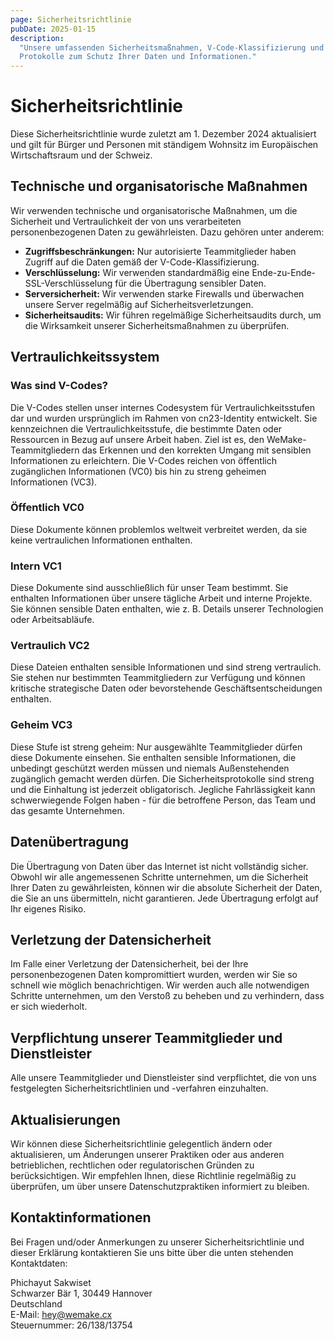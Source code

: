 ```yaml
---
page: Sicherheitsrichtlinie
pubDate: 2025-01-15
description:
  "Unsere umfassenden Sicherheitsmaßnahmen, V-Code-Klassifizierung und
  Protokolle zum Schutz Ihrer Daten und Informationen."
---
```


# Sicherheitsrichtlinie

Diese Sicherheitsrichtlinie wurde zuletzt am 1. Dezember 2024 aktualisiert und
gilt für Bürger und Personen mit ständigem Wohnsitz im Europäischen
Wirtschaftsraum und der Schweiz.

## Technische und organisatorische Maßnahmen

Wir verwenden technische und organisatorische Maßnahmen, um die Sicherheit und
Vertraulichkeit der von uns verarbeiteten personenbezogenen Daten zu
gewährleisten. Dazu gehören unter anderem:

- **Zugriffsbeschränkungen:** Nur autorisierte Teammitglieder haben Zugriff auf
  die Daten gemäß der V-Code-Klassifizierung.
- **Verschlüsselung:** Wir verwenden standardmäßig eine
  Ende-zu-Ende-SSL-Verschlüsselung für die Übertragung sensibler Daten.
- **Serversicherheit:** Wir verwenden starke Firewalls und überwachen unsere
  Server regelmäßig auf Sicherheitsverletzungen.
- **Sicherheitsaudits:** Wir führen regelmäßige Sicherheitsaudits durch, um die
  Wirksamkeit unserer Sicherheitsmaßnahmen zu überprüfen.

## Vertraulichkeitssystem

### Was sind V-Codes?

Die V-Codes stellen unser internes Codesystem für Vertraulichkeitsstufen dar und
wurden ursprünglich im Rahmen von cn23-Identity entwickelt. Sie kennzeichnen die
Vertraulichkeitsstufe, die bestimmte Daten oder Ressourcen in Bezug auf unsere
Arbeit haben. Ziel ist es, den WeMake-Teammitgliedern das Erkennen und den
korrekten Umgang mit sensiblen Informationen zu erleichtern. Die V-Codes reichen
von öffentlich zugänglichen Informationen (VC0) bis hin zu streng geheimen
Informationen (VC3).

### Öffentlich VC0

Diese Dokumente können problemlos weltweit verbreitet werden, da sie keine
vertraulichen Informationen enthalten.

### Intern VC1

Diese Dokumente sind ausschließlich für unser Team bestimmt. Sie enthalten
Informationen über unsere tägliche Arbeit und interne Projekte. Sie können
sensible Daten enthalten, wie z. B. Details unserer Technologien oder
Arbeitsabläufe.

### Vertraulich VC2

Diese Dateien enthalten sensible Informationen und sind streng vertraulich. Sie
stehen nur bestimmten Teammitgliedern zur Verfügung und können kritische
strategische Daten oder bevorstehende Geschäftsentscheidungen enthalten.

### Geheim VC3

Diese Stufe ist streng geheim: Nur ausgewählte Teammitglieder dürfen diese
Dokumente einsehen. Sie enthalten sensible Informationen, die unbedingt
geschützt werden müssen und niemals Außenstehenden zugänglich gemacht werden
dürfen. Die Sicherheitsprotokolle sind streng und die Einhaltung ist jederzeit
obligatorisch. Jegliche Fahrlässigkeit kann schwerwiegende Folgen haben - für
die betroffene Person, das Team und das gesamte Unternehmen.

## Datenübertragung

Die Übertragung von Daten über das Internet ist nicht vollständig sicher. Obwohl
wir alle angemessenen Schritte unternehmen, um die Sicherheit Ihrer Daten zu
gewährleisten, können wir die absolute Sicherheit der Daten, die Sie an uns
übermitteln, nicht garantieren. Jede Übertragung erfolgt auf Ihr eigenes Risiko.

## Verletzung der Datensicherheit

Im Falle einer Verletzung der Datensicherheit, bei der Ihre personenbezogenen
Daten kompromittiert wurden, werden wir Sie so schnell wie möglich
benachrichtigen. Wir werden auch alle notwendigen Schritte unternehmen, um den
Verstoß zu beheben und zu verhindern, dass er sich wiederholt.

## Verpflichtung unserer Teammitglieder und Dienstleister

Alle unsere Teammitglieder und Dienstleister sind verpflichtet, die von uns
festgelegten Sicherheitsrichtlinien und -verfahren einzuhalten.

## Aktualisierungen

Wir können diese Sicherheitsrichtlinie gelegentlich ändern oder aktualisieren,
um Änderungen unserer Praktiken oder aus anderen betrieblichen, rechtlichen oder
regulatorischen Gründen zu berücksichtigen. Wir empfehlen Ihnen, diese
Richtlinie regelmäßig zu überprüfen, um über unsere Datenschutzpraktiken
informiert zu bleiben.

## Kontaktinformationen

Bei Fragen und/oder Anmerkungen zu unserer Sicherheitsrichtlinie und dieser
Erklärung kontaktieren Sie uns bitte über die unten stehenden Kontaktdaten:

Phichayut Sakwiset<br /> Schwarzer Bär 1, 30449 Hannover<br /> Deutschland<br />
E-Mail: hey@wemake.cx<br /> Steuernummer: 26/138/13754
